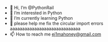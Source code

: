 - 👋 Hi, I’m @PythonRail
- 👀 I’m interested in Python
- 🌱 I’m currently learning Python
- 💞️ please help me fix the circular import errors aaaaaaaaaaaaaaaaaaaaaaaaaaaaa
- 📫 How to reach me ej1mahoney@gmail.com

<!---
PythonRail/PythonRail is a ✨ special ✨ repository because its `README.md` (this file) appears on your GitHub profile.
You can click the Preview link to take a look at your changes.
--->
